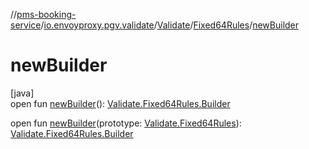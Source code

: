 //[pms-booking-service](../../../../index.md)/[io.envoyproxy.pgv.validate](../../index.md)/[Validate](../index.md)/[Fixed64Rules](index.md)/[newBuilder](new-builder.md)

# newBuilder

[java]\
open fun [newBuilder](new-builder.md)(): [Validate.Fixed64Rules.Builder](-builder/index.md)

open fun [newBuilder](new-builder.md)(prototype: [Validate.Fixed64Rules](index.md)): [Validate.Fixed64Rules.Builder](-builder/index.md)